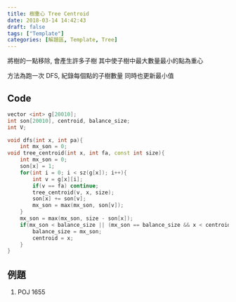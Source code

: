 ```yaml
---
title: 樹重心 Tree Centroid
date: 2018-03-14 14:42:43
draft: false
tags: ["Template"]
categories: [解題區, Template, Tree]
---
```


將樹的一點移除, 會產生許多子樹
其中使子樹中最大數量最小的點為重心

方法為跑一次 DFS, 紀錄每個點的子樹數量
同時也更新最小值

## Code
```cpp
vector <int> g[20010];
int son[20010], centroid, balance_size;
int V;

void dfs(int x, int pa){
    int mx_son = 0;
void tree_centroid(int x, int fa, const int size){
    int mx_son = 0;
    son[x] = 1;
    for(int i = 0; i < sz(g[x]); i++){
        int v = g[x][i];
        if(v == fa) continue;
        tree_centroid(v, x, size);
        son[x] += son[v];
        mx_son = max(mx_son, son[v]);
    }
    mx_son = max(mx_son, size - son[x]);
    if(mx_son < balance_size || (mx_son == balance_size && x < centroid)){
        balance_size = mx_son;
        centroid = x;
    }
}
```

## 例題
1. POJ 1655
